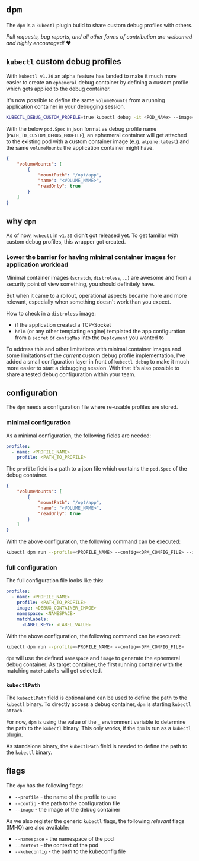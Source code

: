 <!-- SPDX-License-Identifier: MIT -->

# `dpm`

The `dpm` is a `kubectl` plugin build to share custom debug profiles with others.

*Pull requests, bug reports, and all other forms of contribution are welcomed and highly encouraged!* :heart:

## `kubectl` custom debug profiles

With `kubectl v1.30` an alpha feature has landed to make it much more easier to create an `ephemeral` debug container by defining a custom profile which gets applied to the debug container.

It's now possible to define the same `volumeMounts` from a running application container in your debugging session.

```bash
KUBECTL_DEBUG_CUSTOM_PROFILE=true kubectl debug -it <POD_NAMe> --image=<DEBUG_CONTAINER_IMAGE> --target=<TARGET_CONTAINER> --custom="<PATH_TO_CUSTOM_DEBUG_PROFILE>"
```

With the below `pod.Spec` in json format as debug profile name (`PATH_TO_CUSTOM_DEBUG_PROFILE`), an ephemeral container will get attached to the existing pod with a custom container image (e.g. `alpine:latest`) and the same `volumeMounts` the application container might have.

```json
{
    "volumeMounts": [
        {
            "mountPath": "/opt/app",
            "name": "<VOLUME_NAME>",
            "readOnly": true
        }
    ]
}
```

## why `dpm`

As of now, `kubectl` in `v1.30` didn't got released yet. To get familiar with custom debug profiles, this wrapper got created.

### Lower the barrier for having minimal container images for application workload

Minimal container images (`scratch`, `distroless`, ...) are awesome and from a security point of view something, you should definitely have.

But when it came to a rollout, operational aspects became more and more relevant, especially when something doesn't work than you expect.

How to check in a `distroless` image:
* if the application created a TCP-Socket
* `helm` (or any other templating engine) templated the app configuration from a `secret` or `configMap` into the `Deployment` you wanted to

To address this and other limitations with minimal container images and some limitations of the _current_ custom debug profile implementation, I've added a small configuration layer in front of `kubectl debug` to make it much more easier to start a debugging session. With that it's also possible to share a tested debug configuration within your team.

## configuration

The `dpm` needs a configuration file where re-usable profiles are stored.

### minimal configuration

As a minimal configuration, the following fields are needed:

```yaml
profiles:
  - name: <PROFILE_NAME>
    profile: <PATH_TO_PROFILE>
```

The `profile` field is a path to a json file which contains the `pod.Spec` of the debug container.

```json
{
    "volumeMounts": [
        {
            "mountPath": "/opt/app",
            "name": "<VOLUME_NAME>",
            "readOnly": true
        }
    ]
}
```

With the above configuration, the following command can be executed:

```bash
kubectl dpm run --profile=<PROFILE_NAME> --config=<DPM_CONFIG_FILE> --image=alpine/k8s:1.29.0 --namespace=<NAMESPACE> <POD_NAME>
```

### full configuration

The full configuration file looks like this:

```yaml
profiles:
  - name: <PROFILE_NAME>
    profile: <PATH_TO_PROFILE>
    image: <DEBUG_CONTAINER_IMAGE>
    namespace: <NAMESPACE>
    matchLabels:
      <LABEL_KEY>: <LABEL_VALUE>
```

With the above configuration, the following command can be executed:

```bash
kubectl dpm run --profile=<PROFILE_NAME> --config=<DPM_CONFIG_FILE>
```

`dpm` will use the defined `namespace` and `image` to generate the ephemeral debug container.
As target container, the first running container with the matching `matchLabels` will get selected.


### `kubectlPath`

The `kubectlPath` field is optional and can be used to define the path to the `kubectl` binary.
To directly access a debug container, `dpm` is starting `kubectl attach`.

For now, `dpm` is using the value of the `_` environment variable to determine the path to the `kubectl` binary.
This only works, if the `dpm` is run as a `kubectl` plugin.

As standalone binary, the `kubectlPath` field is needed to define the path to the `kubectl` binary.

## flags

The `dpm` has the following flags:

* `--profile` - the name of the profile to use
* `--config` - the path to the configuration file
* `--image` - the image of the debug container

As we also register the generic `kubectl` flags, the following _relevant_  flags (IMHO) are also available:

* `--namespace` - the namespace of the pod
* `--context` - the context of the pod
* `--kubeconfig` - the path to the kubeconfig file
